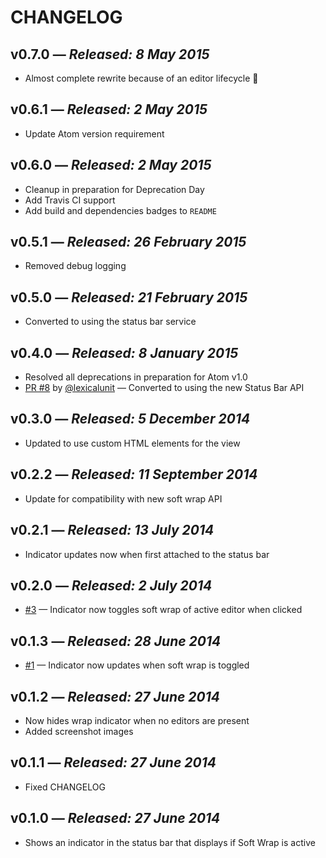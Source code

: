 # CHANGELOG

## **v0.7.0** &mdash; *Released: 8 May 2015*

* Almost complete rewrite because of an editor lifecycle :bug:

## **v0.6.1** &mdash; *Released: 2 May 2015*

* Update Atom version requirement

## **v0.6.0** &mdash; *Released: 2 May 2015*

* Cleanup in preparation for Deprecation Day
* Add Travis CI support
* Add build and dependencies badges to `README`

## **v0.5.1** &mdash; *Released: 26 February 2015*

* Removed debug logging

## **v0.5.0** &mdash; *Released: 21 February 2015*

* Converted to using the status bar service

## **v0.4.0** &mdash; *Released: 8 January 2015*

* Resolved all deprecations in preparation for Atom v1.0
* [PR #8](https://github.com/lee-dohm/soft-wrap-indicator/pulls/8) by [@lexicalunit](https://github.com/lexicalunit) &mdash; Converted to using the new Status Bar API

## **v0.3.0** &mdash; *Released: 5 December 2014*

* Updated to use custom HTML elements for the view

## **v0.2.2** &mdash; *Released: 11 September 2014*

* Update for compatibility with new soft wrap API

## **v0.2.1** &mdash; *Released: 13 July 2014*

* Indicator updates now when first attached to the status bar

## **v0.2.0** &mdash; *Released: 2 July 2014*

* [#3](https://github.com/lee-dohm/soft-wrap-indicator/issues/3) &mdash; Indicator now toggles soft wrap of active editor when clicked

## **v0.1.3** &mdash; *Released: 28 June 2014*

* [#1](https://github.com/lee-dohm/soft-wrap-indicator/issues/1) &mdash; Indicator now updates when soft wrap is toggled

## **v0.1.2** &mdash; *Released: 27 June 2014*

* Now hides wrap indicator when no editors are present
* Added screenshot images

## **v0.1.1** &mdash; *Released: 27 June 2014*

* Fixed CHANGELOG

## **v0.1.0** &mdash; *Released: 27 June 2014*

* Shows an indicator in the status bar that displays if Soft Wrap is active
